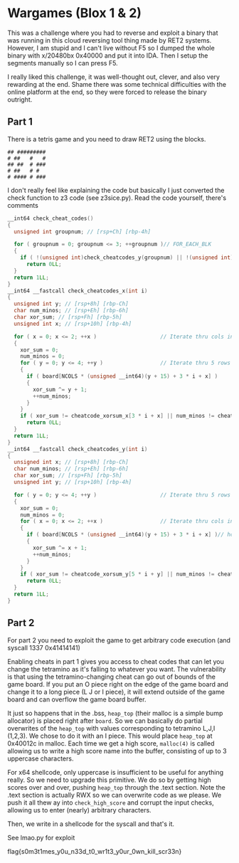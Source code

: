 # Wargames (Blox 1 & 2)

This was a challenge where you had to reverse and exploit a binary that was running in this cloud reversing tool thing made by RET2 systems. However, I am stupid and I can't live without F5 so I dumped the whole binary with x/20480bx 0x40000 and put it into IDA. Then I setup the segments manually so I can press F5.

I really liked this challenge, it was well-thought out, clever, and also very rewarding at the end. Shame there was some technical difficulties with the online platform at the end, so they were forced to release the binary outright.

## Part 1

There is a tetris game and you need to draw RET2 using the blocks.

```
## #########
# ##   #   #
## ##  # ###
# ##   # #  
# #### # ###
```

I don't really feel like explaining the code but basically I just converted the check function to z3 code (see z3sice.py). Read the code yourself, there's comments

```c
__int64 check_cheat_codes()
{
  unsigned int groupnum; // [rsp+Ch] [rbp-4h]

  for ( groupnum = 0; groupnum <= 3; ++groupnum )// FOR_EACH_BLK
  {
    if ( !(unsigned int)check_cheatcodes_y(groupnum) || !(unsigned int)check_cheatcodes_x(groupnum) )
      return 0LL;
  }
  return 1LL;
}
__int64 __fastcall check_cheatcodes_x(int i)
{
  unsigned int y; // [rsp+8h] [rbp-Ch]
  char num_minos; // [rsp+Eh] [rbp-6h]
  char xor_sum; // [rsp+Fh] [rbp-5h]
  unsigned int x; // [rsp+10h] [rbp-4h]

  for ( x = 0; x <= 2; ++x )                    // Iterate thru cols in 4 groups of 3
  {
    xor_sum = 0;
    num_minos = 0;
    for ( y = 0; y <= 4; ++y )                  // Iterate thru 5 rows
    {
      if ( board[NCOLS * (unsigned __int64)(y + 15) + 3 * i + x] )
      {
        xor_sum ^= y + 1;
        ++num_minos;
      }
    }
    if ( xor_sum != cheatcode_xorsum_x[3 * i + x] || num_minos != cheatcode_numminos_x[3 * i + x] )
      return 0LL;
  }
  return 1LL;
}
__int64 __fastcall check_cheatcodes_y(int i)
{
  unsigned int x; // [rsp+8h] [rbp-Ch]
  char num_minos; // [rsp+Eh] [rbp-6h]
  char xor_sum; // [rsp+Fh] [rbp-5h]
  unsigned int y; // [rsp+10h] [rbp-4h]

  for ( y = 0; y <= 4; ++y )                    // Iterate thru 5 rows
  {
    xor_sum = 0;
    num_minos = 0;
    for ( x = 0; x <= 2; ++x )                  // Iterate thru cols in 4 groups of 3
    {
      if ( board[NCOLS * (unsigned __int64)(y + 15) + 3 * i + x] )// horizontal sum of this group of 3
      {
        xor_sum ^= x + 1;
        ++num_minos;
      }
    }
    if ( xor_sum != cheatcode_xorsum_y[5 * i + y] || num_minos != cheatcode_numminos_y[5 * i + y] )// check col-wise sum for all 5 rows for this group
      return 0LL;
  }
  return 1LL;
}
```

## Part 2

For part 2 you need to exploit the game to get arbitrary code execution (and syscall 1337 0x41414141)

Enabling cheats in part 1 gives you access to cheat codes that can let you change the tetramino as it's falling to whatever you want. The vulnerability is that using the tetramino-changing cheat can go out of bounds of the game board. If you put an O piece right on the edge of the game board and change it to a long piece (L J or I piece), it will extend outside of the game board and can overflow the game board buffer.

It just so happens that in the .bss, `heap_top` (their malloc is a simple bump allocator) is placed right after `board`. So we can basically do partial overwrites of the `heap_top` with values corresponding to tetramino L,J,I (1,2,3). We chose to do it with an I piece. This would place `heap_top` at 0x40012c in malloc. Each time we get a high score, `malloc(4)` is called allowing us to write a high score name into the buffer, consisting of up to 3 uppercase characters.

For x64 shellcode, only uppercase is insufficient to be useful for anything really. So we need to upgrade this primitive. We do so by getting high scores over and over, pushing `heap_top` through the .text section. Note the .text section is actually RWX so we can overwrite code as we please. We push it all thew ay into `check_high_score` and corrupt the input checks, allowing us to enter (nearly) arbitrary characters.

Then, we write in a shellcode for the syscall and that's it.

See lmao.py for exploit

flag{s0m3t1mes_y0u_n33d_t0_wr1t3_y0ur_0wn_kill_scr33n}
